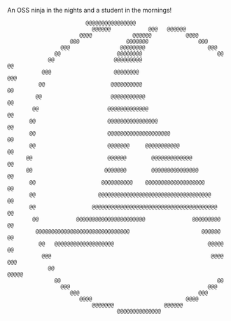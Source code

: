 An OSS ninja in the nights and a student in the mornings!


                             @@@@@@@@@@@@@@@@                                      
                               @@@@@@            @@@   @@@@@@                               
                           @@@@             @@@@@@           @@@@                           
                        @@@               @@@@@@@                @@@                        
                     @@@                @@@@@@@@                    @@@                     
                   @@                  @@@@@@@@                        @@                   
                 @@                   @@@@@@@@@                          @@                 
               @@@                    @@@@@@@@                            @@@               
              @@                     @@@@@@@@@@                             @@              
             @@                      @@@@@@@@@@@                             @@             
            @@                      @@@@@@@@@@@@@                             @@            
           @@                       @@@@@@@@@@@@@@@@                          @@            
           @@                       @@@@@@@@@@@@@@@@@@@@                       @@           
           @@                       @@@@@@@     @@@@@@@@@@@                    @@           
          @@                        @@@@@@        @@@@@@@@@@@@@                @@           
          @@                       @@@@@@@        @@@@@@@@@@@@@@@              @@           
           @@                     @@@@@@@@@@    @@@@@@@@@@@@@@@@@@@            @@           
           @@                    @@@@@@@@@@@@@@@@@@@@@@@@@@@@@@@@@@@@          @@           
           @@                  @@@@@@@@@@@@@@@@@@@@@@@@@@@@@@@@@@@@@@@@       @@            
            @@            @@@@@@@@@@@@@@@@@@@@@@               @@@@@@@@@      @@            
             @@@@@@@@@@@@@@@@@@@@@@@@@@@@@@                       @@@@@@     @@             
              @@   @@@@@@@@@@@@@@@@@@@                              @@@@@   @@              
               @@@                                                   @@@@ @@@               
                 @@                                                   @@@@@                 
                   @@                                                  @@                   
                     @@@                                            @@@                     
                        @@@                                      @@@                        
                           @@@@                              @@@@                           
                               @@@@@@@                @@@@@@                                
                                       @@@@@@@@@@@@@@                                       
                                                                                            
                                                                                  
